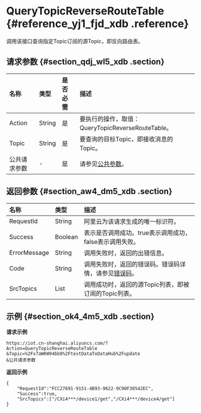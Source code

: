 # QueryTopicReverseRouteTable {#reference_yj1_fjd_xdb .reference}

调用该接口查询指定Topic订阅的源Topic，即反向路由表。

## 请求参数 {#section_qdj_wl5_xdb .section}

|名称|类型|是否必需|描述|
|:-|:-|:---|:-|
|Action|String|是|要执行的操作，取值：QueryTopicReverseRouteTable。|
|Topic|String|是|要查询的目标Topic，即接收消息的Topic。|
|公共请求参数|-|是|请参见[公共参数](intl.zh-CN/云端开发指南/云端API参考/公共参数.md#)。|

## 返回参数 {#section_aw4_dm5_xdb .section}

|名称|类型|描述|
|:-|:-|:-|
|RequestId|String|阿里云为该请求生成的唯一标识符。|
|Success|Boolean|表示是否调用成功。true表示调用成功，false表示调用失败。|
|ErrorMessage|String|调用失败时，返回的出错信息。|
|Code|String|调用失败时，返回的错误码。错误码详情，请参见[错误码](intl.zh-CN/云端开发指南/云端API参考/错误码.md#)。|
|SrcTopics|List|调用成功时，返回的源Topic列表，即被订阅的Topic列表。|

## 示例 {#section_ok4_4m5_xdb .section}

**请求示例**

```
https://iot.cn-shanghai.aliyuncs.com/?Action=QueryTopicReverseRouteTable
&Topic=%2Fx7aWKW94bb8%2FtestDataToDataHub%2Fupdate
&公共请求参数
```

**返回示例**

```
{
    "RequestId":"FCC27691-9151-4B93-9622-9C90F30542EC",
    "Success":true,
    "SrcTopics":["/CXi4***/device1/get","/CXi4***/device4/get"]
}
```

